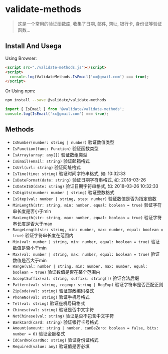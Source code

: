 # validate-methods

> 这是一个常用的验证函数库, 收集了日期, 邮件, 网址, 银行卡, 身份证等验证函数...

## Install And Usega

Using Browser:

```html
<script src="./validate-methods.js"></script>
<script>
  console.log(ValidateMethods.IsEmail('xx@gmail.com') === true);
</script>
```

 Or Using npm:

```sh
npm install --save @validate/validate-methods
```

```js
import { IsEmail } from '@validate/validate-methods';
console.log(IsEmail('xx@gmail.com') === true);
```

## Methods

- `IsNumber(number: string | number)` 验证数值类型
- `IsFunction(func: Function)`  验证函数类型
- `IsArray(array: any[])` 验证数组类型
- `IsEmail(email: string)`  验证邮箱格式
- `IsUrl(url: string)`  验证网址格式
- `IsTime(time: string)`  验证时间字符串格式, 如: 10:32:33
- `IsDateFormat(date: string)`  验证日期字符串格式, 如: 2018-03-26
- `IsDateISO(date: string)`  验证日期字符串格式, 如: 2018-03-26 10:32:33
- `IsDigits(number: number | string)` 验证整数格式
- `IsStep(val: number | string, step: number)`  验证数值是否为指定倍数
- `MinLength(str: string, min: number, equal: boolean = true)`  验证字符串长度是否小于min
- `MaxLength(str: string, max: number, equal: boolean = true)`  验证字符串长度是否大于max
- `RangeLength(str: string, min: number, max: number, equal: boolean = true)` 验证字符串长度在范围内
- `Min(val: number | string, min: number, equal: boolean = true)` 验证数值是否小于min
- `Max(val: number | string, max: number, equal: boolean = true)` 验证数值是否大于min
- `Range(val: number | string, min: number, max: number, equal: boolean = true)`  验证数值是否在某个范围内
- `AcceptSuffix(val: string, suffixs: string[])`  验证合法后缀
- `Pattern(val: string, regexp: string | RegExp)` 验证字符串是否匹配正则
- `ZipCode(val: string)`  验证邮政编码格式
- `PhoneNo(val: string)`  验证手机号格式
- `Tel(val: string)`  验证座机号码格式
- `Chinese(val: string)`  验证是否中文字符
- `NotChinese(val: string)` 验证是否不包含中文字符
- `BankCard(card: string)`  验证银行卡号格式
- `Amount(amount: string | number, canBeZero: boolean = false, bits: number = 6)` 验证金额格式
- `IdCardNo(cardNo: string)`  验证身份证格式
- `Required(value: any)`  验证值是否必填